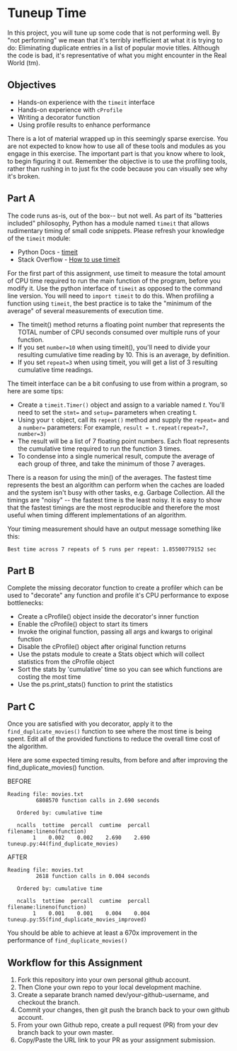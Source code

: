 # Tuneup Time
In this project, you will tune up some code that is not performing well.  By "not performing" we mean that it's terribly inefficient at what it is trying to do:  Eliminating duplicate entries in a list of popular movie titles.  Although the code is bad, it's representative of what you might encounter in the Real World (tm).

## Objectives
- Hands-on experience with the `timeit` interface
- Hands-on experience with `cProfile`
- Writing a decorator function
- Using profile results to enhance performance

There is a lot of material wrapped up in this seemingly sparse exercise.  You are not expected to know how to use all of these tools and modules as you engage in this exercise.  The important part is that you know where to look, to begin figuring it out.  Remember the objective is to use the profiling tools, rather than rushing in to just fix the code because you can visually see why it's broken.

## Part A
The code runs as-is, out of the box-- but not well.  As part of its "batteries included" philosophy, Python has a module named `timeit` that allows rudimentary timing of small code snippets.  Please refresh your knowledge of the `timeit` module:
 - Python Docs - [timeit](https://docs.python.org/2/library/timeit.html#module-timeit)
 - Stack Overflow - [How to use timeit](https://stackoverflow.com/questions/8220801/how-to-use-timeit-module)

For the first part of this assignment, use timeit to measure the total amount of CPU time required to run the main function of the program, before you modify it.  Use the python interface of `timeit` as opposed to the command line version.  You will need to `import timeit` to do this.  When profiling a function using `timeit`, the best practice is to take the "minimum of the average" of several measurements of execution time.
 - The timeit() method returns a floating point number that represents the TOTAL number of CPU seconds consumed over multiple runs of your function.
 - If you set `number=10` when using timeit(), you'll need to divide your resulting cumulative time reading by 10.  This is an average, by definition.
 - If you set `repeat=3` when using timeit, you will get a list of 3 resulting cumulative time readings.  

The timeit interface can be a bit confusing to use from within a program, so here are some tips:
 - Create a `timeit.Timer()` object and assign to a variable named *t*.  You'll need to set the `stmt=` and `setup=` parameters when creating t.
 - Using your `t` object, call its `repeat()` method and supply the `repeat=` and a `number=` parameters:  For example, `result = t.repeat(repeat=7, number=3)`
 - The result will be a list of 7 floating point numbers.  Each float represents the cumulative time required to run the function 3 times.
 - To condense into a single numerical result, compute the average of each group of three, and take the minimum of those 7 averages.  

There is a reason for using the min() of the averages.  The fastest time represents the best an algorithm can perform when the caches are loaded and the system isn't busy with other tasks, e.g. Garbage Collection. All the timings are "noisy" -- the fastest time is the least noisy. It is easy to show that the fastest timings are the most reproducible and therefore the most useful when timing different implementations of an algorithm.  

Your timing measurement should have an output message something like this:
```
Best time across 7 repeats of 5 runs per repeat: 1.85500779152 sec
```

## Part B
Complete the missing decorator function to create a profiler which can be used to "decorate" any function and profile it's CPU performance to expose bottlenecks:
 - Create a cProfile() object inside the decorator's inner function
 - Enable the cProfile() object to start its timers
 - Invoke the original function, passing all args and kwargs to original function
 - Disable the cProfile() object after original function returns
 - Use the pstats module to create a Stats object which will collect statistics from the cProfile object
 - Sort the stats by 'cumulative' time so you can see which functions are costing the most time
 - Use the ps.print_stats() function to print the statistics


## Part C
Once you are satisfied with you decorator, apply it to the `find_duplicate_movies()` function to see where the most time is being spent.  Edit all of the provided functions to reduce the overall time cost of the algorithm.

Here are some expected timing results, from before and after improving the find_duplicate_movies() function.

BEFORE
```
Reading file: movies.txt
         6808570 function calls in 2.690 seconds

   Ordered by: cumulative time

   ncalls  tottime  percall  cumtime  percall filename:lineno(function)
        1    0.002    0.002    2.690    2.690 tuneup.py:44(find_duplicate_movies)
```
AFTER
```
Reading file: movies.txt
         2618 function calls in 0.004 seconds

   Ordered by: cumulative time

   ncalls  tottime  percall  cumtime  percall filename:lineno(function)
        1    0.001    0.001    0.004    0.004 tuneup.py:55(find_duplicate_movies_improved)
```

You should be able to achieve at least a 670x improvement in the performance of `find_duplicate_movies()`



## Workflow for this Assignment
1. Fork this repository into your own personal github account.
2. Then Clone your own repo to your local development machine.
3. Create a separate branch named dev/your-github-username, and checkout the branch.
4. Commit your changes, then git push the branch back to your own github account.
5. From your own Github repo, create a pull request (PR) from your dev branch back to your own master.
6. Copy/Paste the URL link to your PR as your assignment submission.